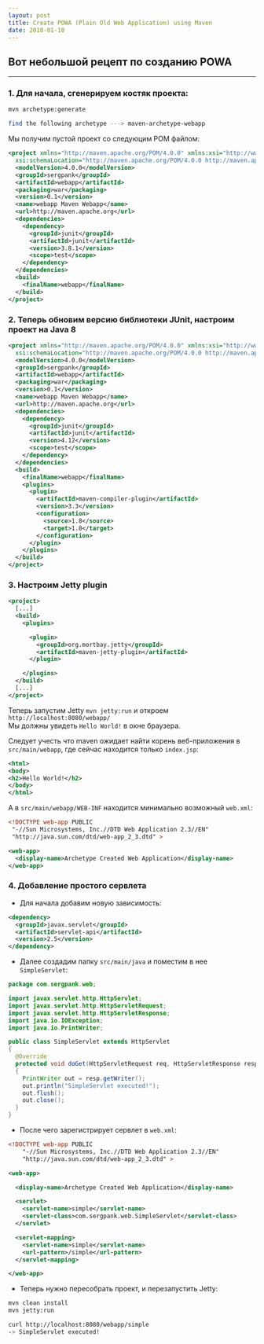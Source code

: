 ```yaml
---
layout: post
title: Create POWA (Plain Old Web Application) using Maven
date: 2018-01-10
---
```


## Вот небольшой рецепт по созданию POWA

---

### 1. Для начала, сгенерируем костяк проекта:

```bash
mvn archetype:generate

find the following archetype ---> maven-archetype-webapp
```

Мы получим пустой проект со следуюцим POM файлом:

```xml
<project xmlns="http://maven.apache.org/POM/4.0.0" xmlns:xsi="http://www.w3.org/2001/XMLSchema-instance"
  xsi:schemaLocation="http://maven.apache.org/POM/4.0.0 http://maven.apache.org/maven-v4_0_0.xsd">
  <modelVersion>4.0.0</modelVersion>
  <groupId>sergpank</groupId>
  <artifactId>webapp</artifactId>
  <packaging>war</packaging>
  <version>0.1</version>
  <name>webapp Maven Webapp</name>
  <url>http://maven.apache.org</url>
  <dependencies>
    <dependency>
      <groupId>junit</groupId>
      <artifactId>junit</artifactId>
      <version>3.8.1</version>
      <scope>test</scope>
    </dependency>
  </dependencies>
  <build>
    <finalName>webapp</finalName>
  </build>
</project>
```

### 2. Теперь обновим версию библиотеки JUnit,  настроим проект на Java 8

```xml
<project xmlns="http://maven.apache.org/POM/4.0.0" xmlns:xsi="http://www.w3.org/2001/XMLSchema-instance"
  xsi:schemaLocation="http://maven.apache.org/POM/4.0.0 http://maven.apache.org/maven-v4_0_0.xsd">
  <modelVersion>4.0.0</modelVersion>
  <groupId>sergpank</groupId>
  <artifactId>webapp</artifactId>
  <packaging>war</packaging>
  <version>0.1</version>
  <name>webapp Maven Webapp</name>
  <url>http://maven.apache.org</url>
  <dependencies>
    <dependency>
      <groupId>junit</groupId>
      <artifactId>junit</artifactId>
      <version>4.12</version>
      <scope>test</scope>
    </dependency>
  </dependencies>
  <build>
    <finalName>webapp</finalName>
    <plugins>
      <plugin>
        <artifactId>maven-compiler-plugin</artifactId>
        <version>3.3</version>
        <configuration>
          <source>1.8</source>
          <target>1.8</target>
        </configuration>
      </plugin>
    </plugins>
  </build>
</project>
```

### 3. Настроим Jetty plugin

```xml
<project>
  [...]
  <build>
    <plugins>

      <plugin>
        <groupId>org.mortbay.jetty</groupId>
        <artifactId>maven-jetty-plugin</artifactId>
      </plugin>

    </plugins>
  </build>
  [...]
</project>
```

Теперь запустим Jetty `mvn jetty:run` и откроем `http://localhost:8080/webapp/`  
Мы должны увидеть `Hello World!` в окне браузера.

Следует учесть что maven ожидает найти корень веб-приложения в `src/main/webapp`, где сейчас находится только `index.jsp`:

```xml
<html>
<body>
<h2>Hello World!</h2>
</body>
</html>
```

А в `src/main/webapp/WEB-INF` находится минимально возможный `web.xml`:

```xml
<!DOCTYPE web-app PUBLIC
 "-//Sun Microsystems, Inc.//DTD Web Application 2.3//EN"
 "http://java.sun.com/dtd/web-app_2_3.dtd" >

<web-app>
  <display-name>Archetype Created Web Application</display-name>
</web-app>
```

### 4. Добавление простого сервлета

  - Для начала добавим новую зависимость:

```xml
<dependency>
  <groupId>javax.servlet</groupId>
  <artifactId>servlet-api</artifactId>
  <version>2.5</version>
</dependency>
```

  - Далее создадим папку `src/main/java` и поместим в нее `SimpleServlet`:

```java
package com.sergpank.web;

import javax.servlet.http.HttpServlet;
import javax.servlet.http.HttpServletRequest;
import javax.servlet.http.HttpServletResponse;
import java.io.IOException;
import java.io.PrintWriter;

public class SimpleServlet extends HttpServlet
{
  @Override
  protected void doGet(HttpServletRequest req, HttpServletResponse resp) throws IOException
  {
    PrintWriter out = resp.getWriter();
    out.println("SimpleServlet executed!");
    out.flush();
    out.close();
  }
}
```

  - После чего зарегистрирует сервлет в `web.xml`:

```xml
<!DOCTYPE web-app PUBLIC
    "-//Sun Microsystems, Inc.//DTD Web Application 2.3//EN"
    "http://java.sun.com/dtd/web-app_2_3.dtd" >

<web-app>

  <display-name>Archetype Created Web Application</display-name>

  <servlet>
    <servlet-name>simple</servlet-name>
    <servlet-class>com.sergpank.web.SimpleServlet</servlet-class>
  </servlet>

  <servlet-mapping>
    <servlet-name>simple</servlet-name>
    <url-pattern>/simple</url-pattern>
  </servlet-mapping>

</web-app>
```

  - Теперь нужно пересобрать проект, и перезапустить Jetty:

```bash
mvn clean install
mvn jetty:run

curl http://localhost:8080/webapp/simple
-> SimpleServlet executed!
```